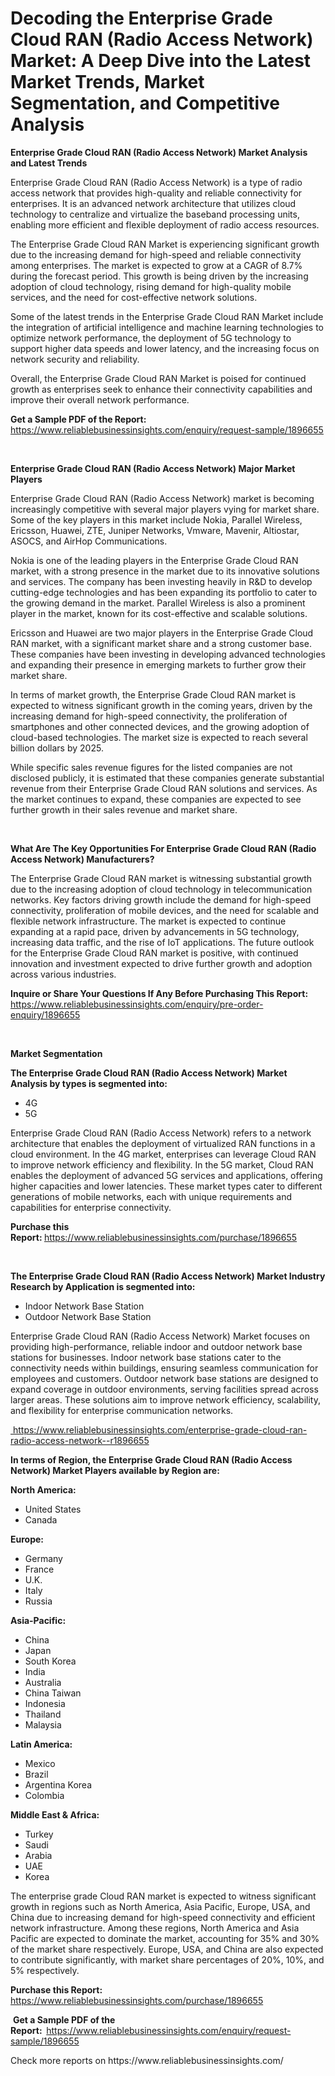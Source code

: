<p><h1>Decoding the Enterprise Grade Cloud RAN (Radio Access Network) Market: A Deep Dive into the Latest Market Trends, Market Segmentation, and Competitive Analysis</h1></p><p><strong>Enterprise Grade Cloud RAN (Radio Access Network) Market Analysis and Latest Trends</strong></p>
<p><p>Enterprise Grade Cloud RAN (Radio Access Network) is a type of radio access network that provides high-quality and reliable connectivity for enterprises. It is an advanced network architecture that utilizes cloud technology to centralize and virtualize the baseband processing units, enabling more efficient and flexible deployment of radio access resources.</p><p>The Enterprise Grade Cloud RAN Market is experiencing significant growth due to the increasing demand for high-speed and reliable connectivity among enterprises. The market is expected to grow at a CAGR of 8.7% during the forecast period. This growth is being driven by the increasing adoption of cloud technology, rising demand for high-quality mobile services, and the need for cost-effective network solutions.</p><p>Some of the latest trends in the Enterprise Grade Cloud RAN Market include the integration of artificial intelligence and machine learning technologies to optimize network performance, the deployment of 5G technology to support higher data speeds and lower latency, and the increasing focus on network security and reliability.</p><p>Overall, the Enterprise Grade Cloud RAN Market is poised for continued growth as enterprises seek to enhance their connectivity capabilities and improve their overall network performance.</p></p>
<p><strong>Get a Sample PDF of the Report:&nbsp;</strong> <a href="https://www.reliablebusinessinsights.com/enquiry/request-sample/1896655">https://www.reliablebusinessinsights.com/enquiry/request-sample/1896655</a></p>
<p>&nbsp;</p>
<p><strong>Enterprise Grade Cloud RAN (Radio Access Network) Major Market Players</strong></p>
<p><p>Enterprise Grade Cloud RAN (Radio Access Network) market is becoming increasingly competitive with several major players vying for market share. Some of the key players in this market include Nokia, Parallel Wireless, Ericsson, Huawei, ZTE, Juniper Networks, Vmware, Mavenir, Altiostar, ASOCS, and AirHop Communications.</p><p>Nokia is one of the leading players in the Enterprise Grade Cloud RAN market, with a strong presence in the market due to its innovative solutions and services. The company has been investing heavily in R&D to develop cutting-edge technologies and has been expanding its portfolio to cater to the growing demand in the market. Parallel Wireless is also a prominent player in the market, known for its cost-effective and scalable solutions.</p><p>Ericsson and Huawei are two major players in the Enterprise Grade Cloud RAN market, with a significant market share and a strong customer base. These companies have been investing in developing advanced technologies and expanding their presence in emerging markets to further grow their market share.</p><p>In terms of market growth, the Enterprise Grade Cloud RAN market is expected to witness significant growth in the coming years, driven by the increasing demand for high-speed connectivity, the proliferation of smartphones and other connected devices, and the growing adoption of cloud-based technologies. The market size is expected to reach several billion dollars by 2025.</p><p>While specific sales revenue figures for the listed companies are not disclosed publicly, it is estimated that these companies generate substantial revenue from their Enterprise Grade Cloud RAN solutions and services. As the market continues to expand, these companies are expected to see further growth in their sales revenue and market share.</p></p>
<p>&nbsp;</p>
<p><strong>What Are The Key Opportunities For Enterprise Grade Cloud RAN (Radio Access Network) Manufacturers?</strong></p>
<p><p>The Enterprise Grade Cloud RAN market is witnessing substantial growth due to the increasing adoption of cloud technology in telecommunication networks. Key factors driving growth include the demand for high-speed connectivity, proliferation of mobile devices, and the need for scalable and flexible network infrastructure. The market is expected to continue expanding at a rapid pace, driven by advancements in 5G technology, increasing data traffic, and the rise of IoT applications. The future outlook for the Enterprise Grade Cloud RAN market is positive, with continued innovation and investment expected to drive further growth and adoption across various industries.</p></p>
<p><strong>Inquire or Share Your Questions If Any Before Purchasing This Report:</strong> <a href="https://www.reliablebusinessinsights.com/enquiry/pre-order-enquiry/1896655">https://www.reliablebusinessinsights.com/enquiry/pre-order-enquiry/1896655</a></p>
<p>&nbsp;</p>
<p><strong>Market Segmentation</strong></p>
<p><strong>The Enterprise Grade Cloud RAN (Radio Access Network) Market Analysis by types is segmented into:</strong></p>
<p><ul><li>4G</li><li>5G</li></ul></p>
<p><p>Enterprise Grade Cloud RAN (Radio Access Network) refers to a network architecture that enables the deployment of virtualized RAN functions in a cloud environment. In the 4G market, enterprises can leverage Cloud RAN to improve network efficiency and flexibility. In the 5G market, Cloud RAN enables the deployment of advanced 5G services and applications, offering higher capacities and lower latencies. These market types cater to different generations of mobile networks, each with unique requirements and capabilities for enterprise connectivity.</p></p>
<p><strong>Purchase this Report:&nbsp;</strong><a href="https://www.reliablebusinessinsights.com/purchase/1896655">https://www.reliablebusinessinsights.com/purchase/1896655</a></p>
<p>&nbsp;</p>
<p><strong>The Enterprise Grade Cloud RAN (Radio Access Network) Market Industry Research by Application is segmented into:</strong></p>
<p><ul><li>Indoor Network Base Station</li><li>Outdoor Network Base Station</li></ul></p>
<p><p>Enterprise Grade Cloud RAN (Radio Access Network) Market focuses on providing high-performance, reliable indoor and outdoor network base stations for businesses. Indoor network base stations cater to the connectivity needs within buildings, ensuring seamless communication for employees and customers. Outdoor network base stations are designed to expand coverage in outdoor environments, serving facilities spread across larger areas. These solutions aim to improve network efficiency, scalability, and flexibility for enterprise communication networks.</p></p>
<p><a href="https://www.reliablebusinessinsights.com/enterprise-grade-cloud-ran-radio-access-network--r1896655">&nbsp;https://www.reliablebusinessinsights.com/enterprise-grade-cloud-ran-radio-access-network--r1896655</a></p>
<p><strong>In terms of Region, the Enterprise Grade Cloud RAN (Radio Access Network) Market Players available by Region are:</strong></p>
<p>
    <p> <strong> North America: </strong>
        <ul>
            <li>United States</li>
            <li>Canada</li>
        </ul>
        </p> 
    <p> <strong> Europe: </strong>
        <ul>
            <li>Germany</li>
            <li>France</li>
            <li>U.K.</li>
            <li>Italy</li>
            <li>Russia</li>
        </ul>
        </p> 
    <p> <strong> Asia-Pacific: </strong>
        <ul>
            <li>China</li>
            <li>Japan</li>
            <li>South Korea</li>
            <li>India</li>
            <li>Australia</li>
            <li>China Taiwan</li>
            <li>Indonesia</li>
            <li>Thailand</li>
            <li>Malaysia</li>
        </ul>
        </p> 
    <p> <strong> Latin America: </strong>
        <ul>
            <li>Mexico</li>
            <li>Brazil</li>
            <li>Argentina Korea</li>
            <li>Colombia</li>
        </ul>
        </p> 
    <p> <strong> Middle East & Africa: </strong>
        <ul>
            <li>Turkey</li>
            <li>Saudi</li>
            <li>Arabia</li>
            <li>UAE</li>
            <li>Korea</li>
        </ul>
    </p>
    </p>
<p><p>The enterprise grade Cloud RAN market is expected to witness significant growth in regions such as North America, Asia Pacific, Europe, USA, and China due to increasing demand for high-speed connectivity and efficient network infrastructure. Among these regions, North America and Asia Pacific are expected to dominate the market, accounting for 35% and 30% of the market share respectively. Europe, USA, and China are also expected to contribute significantly, with market share percentages of 20%, 10%, and 5% respectively.</p></p>
<p><strong>Purchase this Report: </strong><a href="https://www.reliablebusinessinsights.com/purchase/1896655">https://www.reliablebusinessinsights.com/purchase/1896655</a></p>
<p>&nbsp;<strong>Get a Sample PDF of the Report:&nbsp;&nbsp;</strong><a href="https://www.reliablebusinessinsights.com/enquiry/request-sample/1896655">https://www.reliablebusinessinsights.com/enquiry/request-sample/1896655</a></p>
<p><strong></strong></p>
<p>Check more reports on https://www.reliablebusinessinsights.com/</p>